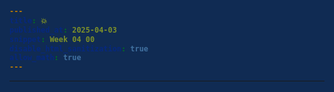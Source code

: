 ```yaml
---
title: 💥
published_at: 2025-04-03
snippet: Week 04 00
disable_html_sanitization: true
allow_math: true
---
```


<style>
  @import url('https://fonts.googleapis.com/css2?family=Cutive+Mono&display=swap');

h1, h3, h4, p, pre, ul, li {
  font-family: "Cutive Mono", monospace;
  font-weight: 700;
  font-style: normal;
  color:#CEB5D4;
}

 .text-gray-500, .markdown-body blockquote {color:#E872B0}
 .markdown-body {background-color:#102B53;}
  html {background-color:#102B53;}
  h1 {; font-weight: 800;}
  p, pre, ul {color:#7D9FC0;}
  .markdown-body a {color:#4E7AB1; text-decoration:underline;}
</style>

---

<script src="./scripts/p5.js"></script>

<canvas id="p5_example"></canvas>

<script>
    const cnv = document.getElementById ("p5_example");
    const w = cnv.parentNode.scrollWidth;

    function setup () {
        createCanvas (w, w, P2D, cnv);
    }

    function draw () {
        background (`pink`);
        console.log (frameCount);
    }
</script>
